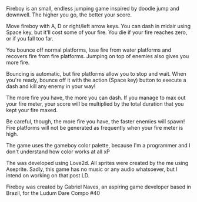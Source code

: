 Fireboy is an small, endless jumping game inspired by doodle jump and downwell. The higher you go, the better your score.

Move fireboy with A, D or right/left arrow keys. You can dash in midair using Space key, but it'll cost some of your fire. You die if your fire reaches zero, or if you fall too far.

You bounce off normal platforms, lose fire from water platforms and recovers fire from fire platforms. Jumping on top of enemies also gives you more fire.

Bouncing is automatic, but fire platforms allow you to stop and wait. When you're ready, bounce off it with the action (Space key) button to execute a dash and kill any enemy in your way!

The more fire you have, the more you can dash. If you manage to max out your fire meter, your score will be multiplied by the total duration that you kept your fire maxed.

Be careful, though, the more fire you have, the faster enemies will spawn! Fire platforms will not be generated as frequently when your fire meter is high.

The game uses the gameboy color palette, because I'm a programmer and I don't understand how color works at all xP

The was developed using Love2d. All sprites were created by the me using Aseprite. Sadly, this game has no music or any audio whatsoever, but I intend on working on that post LD.

Fireboy was created by Gabriel Naves, an aspiring game developer based in Brazil, for the Ludum Dare Compo #40
